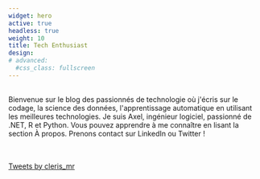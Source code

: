 ```yaml
---
widget: hero
active: true
headless: true
weight: 10
title: Tech Enthusiast
design:
# advanced:
  #css_class: fullscreen
---
```


<br>
Bienvenue sur le blog des passionnés de technologie où j'écris sur le codage, la science des données, l'apprentissage automatique en utilisant les meilleures technologies. Je suis Axel, ingénieur logiciel, passionné de .NET, R et Python. Vous pouvez apprendre à me connaître en lisant la section À propos. Prenons contact sur LinkedIn ou Twitter !
<br>
<br>
<br>


<a class="twitter-timeline" data-height="500" href="https://twitter.com/cleris_mr?ref_src=twsrc%5Etfw">Tweets by cleris_mr</a> <script async src="https://platform.twitter.com/widgets.js" charset="utf-8"></script>